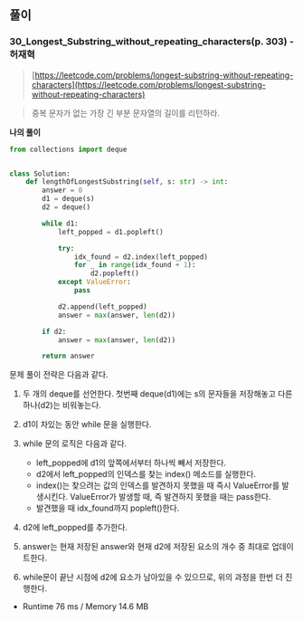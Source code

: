 ## 풀이

### 30_Longest_Substring_without_repeating_characters(p. 303) - 허재혁

> [https://leetcode.com/problems/longest-substring-without-repeating-characters](https://leetcode.com/problems/longest-substring-without-repeating-characters)

> 중복 문자가 없는 가장 긴 부분 문자열의 길이를 리턴하라.

**나의 풀이**
```python
from collections import deque


class Solution:
    def lengthOfLongestSubstring(self, s: str) -> int:
        answer = 0
        d1 = deque(s)
        d2 = deque()

        while d1:
            left_popped = d1.popleft()

            try:
                idx_found = d2.index(left_popped)
                for _ in range(idx_found + 1):
                    d2.popleft()
            except ValueError:
                pass

            d2.append(left_popped)
            answer = max(answer, len(d2))

        if d2:
            answer = max(answer, len(d2))

        return answer
```
문제 풀이 전략은 다음과 같다.
1. 두 개의 deque를 선언한다. 첫번째 deque(d1)에는 s의 문자들을 저장해놓고 다른 하나(d2)는 비워놓는다.
1. d1이 차있는 동안 while 문을 실행한다.
1. while 문의 로직은 다음과 같다.
    - left_popped에 d1의 앞쪽에서부터 하나씩 빼서 저장한다.
    - d2에서 left_popped의 인덱스를 찾는 index() 메소드를 실행한다.
    - index()는 찾으려는 값의 인덱스를 발견하지 못했을 때 즉시 ValueError를 발생시킨다. ValueError가 발생할 때, 즉 발견하지 못했을 때는 pass한다.
    - 발견했을 때 idx_found까지 popleft()한다.
    
1. d2에 left_popped를 추가한다.
1. answer는 현재 저장된 answer와 현재 d2에 저장된 요소의 개수 중 최대로 업데이트한다.
1. while문이 끝난 시점에 d2에 요소가 남아있을 수 있으므로, 위의 과정을 한번 더 진행한다.
- Runtime 76 ms / Memory 14.6 MB